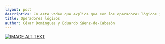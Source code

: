 ```yaml
---
layout: post
description: En este vídeo que explica que son los operadores lógicos junto con ejemplos de este tipo de operadores.
title: Operadores lógicos
author: César Domínguez y Eduardo Sáenz-de-Cabezón
---
```


[![IMAGE ALT TEXT](http://img.youtube.com/vi/ybD1hg-CLsw/0.jpg)](http://www.youtube.com/watch?v=ybD1hg-CLsw "Administrador de tareas")
